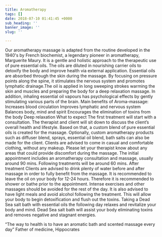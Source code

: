 ```yaml
---
title: Aromatherapy
tags: []
date: 2018-07-10 01:41:45 +0000
sub_heading: ''
banner_image: ''
slug: ''

---
```

Our aromatherapy massage is adapted from the routine developed in the 1940's by French biochemist, a legendary pioneer in aromatherapy,  Marguerite Maury. It is a gentle and holistic approach to the therapeutic use of pure essential oils. The oils are diluted in nourishing carrier oils to detoxify the body and improve health via external application. Essential oils are absorbed through the skin during the massage. By focusing on pressure points along the spine, it stimulates the nervous system and promotes lymphatic drainage.The oil is applied in long sweeping strokes warming the skin and muscles and preparing the body for a deep relaxation massage. In addition, inhaling essential oil vapours has psychological effects by gently stimulating various parts of the brain.   Main benefits of Aroma-massage:  Increases blood circulation Improves lymphatic and nervous system Balances body, mind and spirit Encourages the elimination of toxins from the body Deep relaxation  What to expect The first treatment will start with a consultation. The therapist and client will sit down to discuss the client’s overall health and lifestyle. Based on that, a custom blend of pure essential oils is created for the massage. Optionally, custom aromatherapy products such as diffuser blend, sprays, essential oil blend, bath salts can also be made for the client.  Clients are advised to come in casual and comfortable clothing, without any makeup. Please let your therapist know about any areas that could provide discomfort during the massage.  The initial appointment includes an aromatherapy consultation and massage, usually around 90 mins. Following treatments will be around 60 mins.   After treatment Clients are advised to drink plenty of water before and after massage in order to fully benefit from the massage. It is recommended to leave the oil on your body for 12-24 hours. Therefore it is recommended to shower or bathe prior to the appointment. Intense exercises and other massages should be avoided for the rest of the day. It is also advised to have light meals and avoid alcohol following the treatment. This will allow your body to begin detoxification and flush out the toxins. Taking a Dead Sea salt bath with essential oils the following day relaxes and revitalize your body and mind. Dead Sea salt bath will assist your body eliminating toxins and removes negative and stagnant energies.  

  “The way to health is to have an aromatic bath and scented massage every day”  Father of medicine, Hippocrates